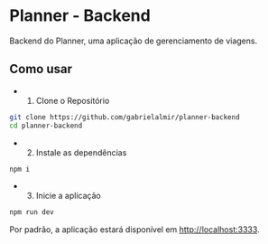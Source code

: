 # Planner - Backend

Backend do Planner, uma aplicação de gerenciamento de viagens.

## Como usar

- 1. Clone o Repositório

```bash
git clone https://github.com/gabrielalmir/planner-backend
cd planner-backend
```

- 2. Instale as dependências

```bash
npm i
```

- 3. Inicie a aplicação

```bash
npm run dev
```

Por padrão, a aplicação estará disponível em [http://localhost:3333](http://localhost:3333).

